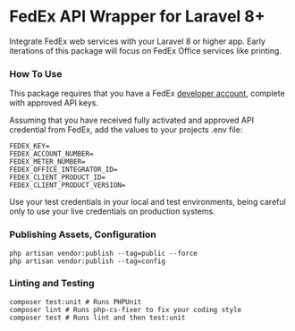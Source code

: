 # FedEx API Wrapper for Laravel 8+

Integrate FedEx web services with your Laravel 8 or higher app. Early iterations of this package will focus on FedEx Office services like printing.

### How To Use

This package requires that you have a FedEx [developer account](https://www.fedex.com/en-us/developer/web-services/office/process.html#develop), complete with approved API keys.

Assuming that you have received fully activated and approved API credential from FedEx, add the values to your projects .env file:

```dotenv
FEDEX_KEY=
FEDEX_ACCOUNT_NUMBER=
FEDEX_METER_NUMBER=
FEDEX_OFFICE_INTEGRATOR_ID=
FEDEX_CLIENT_PRODUCT_ID=
FEDEX_CLIENT_PRODUCT_VERSION=
```

Use your test credentials in your local and test environments, being careful only to use your live credentials on production systems.

### Publishing Assets, Configuration

```commands
php artisan vendor:publish --tag=public --force
php artisan vendor:publish --tag=config
```

### Linting and Testing

```shell script
composer test:unit # Runs PHPUnit
composer lint # Runs php-cs-fixer to fix your coding style
composer test # Runs lint and then test:unit
```
